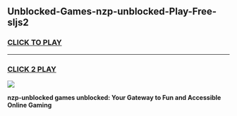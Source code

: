 
## Unblocked-Games-nzp-unblocked-Play-Free-sljs2
<h3>
<a href="https://premium76.site?title=nzp-unblocked&ref=18A1">CLICK TO PLAY</a></h3>
<hr>

<h3>
<a href="https://premium76.site?title=nzp-unblocked&ref=18A1">CLICK 2 PLAY</a>
  
</h3>

<a href="https://premium76.site?title=nzp-unblocked&ref=18A1"><img src="https://clearcache.store/games.png"></a>


**nzp-unblocked games unblocked: Your Gateway to Fun and Accessible Online Gaming**
